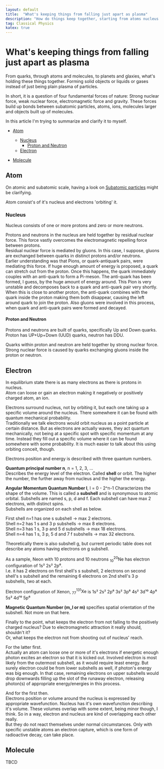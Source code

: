 ```yaml
---
layout: default
title:  "What's keeping things from falling just apart as plasma"
description: "How do things keep together, starting from atoms nucleus to universe"
tag: Classical Physics
katex: true
---
```


# What's keeping things from falling just apart as plasma

From quarks, through atoms and molecules, to planets and glaxies, what's holding these things together. Forming solid objects or liquids or gases instead of just being plain plasma of particles.

In short, it is a question of four fundamental forces of nature: Strong nuclear force, weak nuclear force, electromagnetic force and gravity. These forces build up bonds between subatomic particles, atoms, ions, molecules larger and objects built up of molecules.

In this article I'm trying to summarize and clarify it to myself.


- [Atom](#atom)
	- [Nucleus](#nucleus)
		- [Proton and Neutron](#proton-and-neutron)
	- [Electron](#electron)
	
- [Molecule](#molecule)

## Atom
On atomic and subatomic scale, having a look on [Subatomic particles](../../../2022/09/29/subatomic-particles) might be clarifying.  

Atom consist's of it's nucleus and electrons 'orbiting' it.

### Nucleus
Nucleus consists of one or more protons and zero or more neutrons.

Protons and neutrons in the nucleus are held together by residual nuclear force. This force vastly overcomes the electromagnetic repelling force between protons.  
Residual nuclear force is mediated by gluons. In this case, I suppose, gluons are exchanged between quarks in distinct protons and/or neutrons.  
Earlier understanding was that Pions, or quark-antiquark pairs, were mediating this force. If huge enough amount of energy is proposed, a quark can stretch out from the proton. Once this happens, the quark immediately couples with an anti-quark to form a Pi-meson. The anti-quark has been formed, I guess, by the huge amount of energy around. This Pion is very unstable and decomposes back to a quark and anti-quark pair very shortly. When this is close to another proton, the anti-quark combines with the quark inside the proton making them both disappear, causing the left around quark to join the proton. Also gluons were involved in this process, when quark and anti-quark pairs were formed and decayed.

#### Proton and Neutron
Protons and neutrons are built of quarks, specifically Up and Down quarks.  
Proton has UP+Up+Down (UUD) quarks, neutron has DDU.  

Quarks within proton and neutron are held together by strong nuclear force.  
Strong nuclear force is caused by quarks exchanging gluons inside the proton or neutron.

## Electron
In equilibrium state there is as many electrons as there is protons in nucleus.  
Atom can loose or gain an electron making it negatively or positively charged atom, an ion. 

Electrons surround nucleus, not by orbiting it, but each one taking up a specific volume around the nucleus. There somewhere it can be found with quantum mechanical probability.  
Traditionally we talk electrons would orbit nucleus as a point particle at certain distance. But as electrons are actually waves, they act quantum mechanically, not being at a specific spot with specific momentum at any time. Instead they fill out a specific volume where it can be found somewhere with some probability. It is much easier to talk about this using orbiting conceit, though.  

Electrons position and energy is described with three quantum numbers.  

**Quantum principal number n**, n = 1, 2, 3, ...  
Describes the energy level of the electron. Called **shell** or orbit. The higher the number, the further away from nucleus and the higher the energy.  

**Angular Momentum Quantum Number l**, l = 0 - 2^n-1
Characterizes the shape of the volume. This is called a **subshell** and is synonymous to atomic orbital.  Subshells are named s, p, d and f. Each subshell can have max 2 electrons, with distinct spins.  
Subshells are organized on each shell as below.  

First shell n=1 has one s subshell -> max 2 electrons.  
Shell n=2 has 1 s and 3 p subshells -> max 8 electrons.  
Shell n=3 has 1 s, 3 p and 5 d subshells -> max 18 electrons.  
Shell n=4 has 1 s, 3 p, 5 d and 7 f subshells -> max 32 electrons.  

Theoretically there is also subshell g, but current periodic table does not describe any atoms having electrons on g subshell.

As a sample, Neon with 10 protons and 10 neutrons $^{20}_{10}\text{Ne}$ has electron configuration of 1s² 2s² 2p⁶.  
I.e. it has 2 electrons on first shell's s subshell, 2 electrons on second shell's s subshell and the remaining 6 electrons on 2nd shell's 3 p subshells, two at each.

Electron configuration of Xenon, $^{131}_{77}\text{Xe}$ is 1s² 2s² 2p⁶ 3s² 3p⁶ 4s² 3d¹⁰ 4p⁶ 5s² 4d¹⁰ 5p⁶


**Magnetic Quantum Number (m_l or m)** specifies spatial orientation of the subshell. Not more on that here.

Finally to the point, what keeps the electron from not falling to the positively charged nucleus? Due to electromagnetic attraction it really should, shouldn't it?  
Or, what keeps the electron not from shooting out of nucleus' reach.

For the latter first.  
Actually an atom can loose one or more of it's electrons if energetic enough photon excites an electron so that it is kicked out. Involved electron is most likely from the outermost subshell, as it would require least energy. But surely electron could be from lower subshells as well, if photon's energy was big enough. In that case, remaining electrons on upper subshells would drop downwards filling up the slot of the runaway electron, releasing photon(s) of appropriate energy/energies in this process.

And for the first then.  
Electrons position or volume around the nucleus is expressed by appropriate wavefunction. Nucleus has it's own wavefunction describing it's volume. These volumes overlap with some extent, being minor though, I think. So in a way, electron and nucleus are kind of overlapping each other really.  
But they do not react themselves under normal circumstances. Only with specific unstable atoms an electron capture, which is one form of radioactive decay, can take place.


## Molecule
TBCD






 


